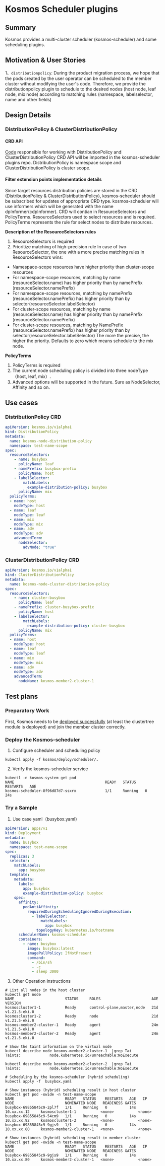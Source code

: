 # Kosmos Scheduler plugins

## Summary
Kosmos provides a multi-cluster scheduler (kosmos-scheduler) and some scheduling plugins.

## Motivation & User Stories
1、`distributionpolicy`: During the product migration process, we hope that the pods created by the user operator can be scheduled to the member cluster without modifying the user's code. Therefore, we provide the distributionpolicy plugin to schedule to the desired nodes (host node, leaf node, mix node) according to matching rules (namespace, labelselector, name and other fields)

## Design Details
### DistributionPolicy & ClusterDistributionPolicy
#### CRD API
[Code](https://github.com/kosmos-io/kosmos/pull/321) responsible for working with DistributionPolicy and ClusterDistributionPolicy CRD API will be imported in the kosmos-scheduler plugins repo. DistributionPolicy is namespace scope and ClusterDistributionPolicy is cluster scope.

#### Filter extension points implementation details
Since target resources distribution policies are stored in the CRD (DistributionPolicy & ClusterDistributionPolicy), kosmos-scheduler should be subscribed for updates of appropriate CRD type. kosmos-scheduler will use informers which will be generated with the name dpInformer(cdpInformer). CRD will contian in ResourceSelectors and PolicyTerms. ResourceSelectors used to select resources and is required. PolicyTerms represents the rule for select nodes to distribute resources.

**Description of the ResourceSelectors rules**
1. ResourceSelectors is required
2. Prioritize matching of high-precision rule
In case of two ResourceSelector, the one with a more precise
matching rules in ResourceSelectors wins:
- Namespace-scope resources have higher priority  than cluster-scope resources
- For namespace-scope resources, matching by name (resourceSelector.name) has higher priority than by namePrefix (resourceSelector.namePrefix)
- For namespace-scope resources, matching by namePrefix (resourceSelector.namePrefix) has higher priority than by selector(resourceSelector.labelSelector) 
- For cluster-scope resources, matching by name (resourceSelector.name) has higher priority than by namePrefix (resourceSelector.namePrefix)
- For cluster-scope resources, matching by NamePrefix (resourceSelector.namePrefix) has higher priority than by selector(resourceSelector.labelSelector)
The more the precise, the higher the priority. Defaults to zero which means schedule to the mix node.

**PolicyTerms**
1. PolicyTerms is required
2. The current node scheduling policy is divided into three nodeType （host, leaf, mix）.
3. Advanced options will be supported in the future. Sure as NodeSelector, Affinity and so on.

## Use cases
### DistributionPolicy CRD
```yaml
apiVersion: kosmos.io/v1alpha1
kind: DistributionPolicy
metadata:
  name: kosmos-node-distribution-policy
  namespace: test-name-scope
spec:
  resourceSelectors:
    - name: busybox
      policyName: leaf
    - namePrefix: busybox-prefix
      policyName: host
    - labelSelector:
        matchLabels:
          example-distribution-policy: busybox
      policyName: mix
  policyTerms:
  - name: host
    nodeType: host
  - name: leaf
    nodeType: leaf
  - name: mix
    nodeType: mix
  - name: adv
    nodeType: adv
    advancedTerm:
      nodeSelector:
        advNode: "true"
```
### ClusterDistributionPolicy CRD
```yaml
apiVersion: kosmos.io/v1alpha1
kind: ClusterDistributionPolicy
metadata:
  name: kosmos-node-cluster-distribution-policy
spec:
  resourceSelectors:
    - name: cluster-busybox
      policyName: leaf
    - namePrefix: cluster-busybox-prefix
      policyName: host
    - labelSelector:
        matchLabels:
          example-distribution-policy: cluster-busybox
      policyName: mix
  policyTerms:
  - name: host
    nodeType: host
  - name: leaf
    nodeType: leaf
  - name: mix
    nodeType: mix
  - name: adv
    nodeType: adv
    advancedTerm:
      nodeName: kosmos-member2-cluster-1
```
## Test plans
### Preparatory Work
First, Kosmos needs to be [deployed successfully](https://mp.weixin.qq.com/s/6zZXPP9FKbgWV1JUYv-iVw) (at least the clustertree module is deployed) and join the member cluster correctly.
### Deploy the Kosmos-scheduler
1. Configure scheduler and scheduling policy
```shell
kubectl apply -f kosmos/deploy/scheduler/.
```
2. Verify the kosmos-scheduler service
```shell
kubectl -n kosmos-system get pod
NAME                                         READY   STATUS    RESTARTS   AGE
kosmos-scheduler-8f96d87d7-ssxrx             1/1     Running   0          24s
```
### Try a Sample
1. Use case yaml（busybox.yaml）
```yaml
apiVersion: apps/v1
kind: Deployment
metadata:
  name: busybox
  namespace: test-name-scope
spec:
  replicas: 3
  selector:
    matchLabels:
      app: busybox
  template:
    metadata:
      labels:
        app: busybox
        example-distribution-policy: busybox
    spec:
      affinity:
        podAntiAffinity:
          requiredDuringSchedulingIgnoredDuringExecution:
            - labelSelector:
                matchLabels:
                  app: busybox
              topologyKey: kubernetes.io/hostname
      schedulerName: kosmos-scheduler
      containers:
        - name: busybox
          image: busybox:latest
          imagePullPolicy: IfNotPresent
          command:
            - /bin/sh
            - -c
            - sleep 3000
```
3. Other Operation instructions
```shell
# List all nodes in the host cluster
kubectl get node
NAME                       STATUS     ROLES                       AGE   VERSION
kosmoscluster1-1           Ready      control-plane,master,node   21d   v1.21.5-eki.0
kosmoscluster1-2           Ready      node                        21d   v1.21.5-eki.0
kosmos-member2-cluster-1   Ready      agent                       24m   v1.21.5-eki.0
kosmos-member2-cluster-2   Ready      agent                       24m   v1.21.5-eki.0
 
# Show the taint information on the virtual node
kubectl describe node kosmos-member2-cluster-1  |grep Tai
Taints:             node.kubernetes.io/unreachable:NoExecute
 
kubectl describe node kosmos-member2-cluster-2  |grep Tai
Taints:             node.kubernetes.io/unreachable:NoExecute
 
# Scheduling by the kosmos-scheduler (hybrid scheduling)
kubectl apply -f  busybox.yaml
    
# Show instances (hybrid) scheduling result in host cluster
kubectl get pod -owide -n test-name-scope
NAME                       READY   STATUS    RESTARTS   AGE   IP              NODE                       NOMINATED NODE   READINESS GATES
busybox-69855845c9-2pl7f   1/1     Running   0          14s   10.xx.xx.12     kosmoscluster1-1           <none>           <none>
busybox-69855845c9-54cm9   1/1     Running   0          14s   10.xx.xx.92     kosmoscluster1-2           <none>           <none>
busybox-69855845c9-9gjs9   1/1     Running   0          14s   10.xx.xx.80     kosmos-member2-cluster-1   <none>           <none>

# Show instances (hybrid) scheduling result in member cluster
kubectl get pod -owide -n test-name-scope
NAME                       READY   STATUS    RESTARTS   AGE   IP              NODE                       NOMINATED NODE   READINESS GATES
busybox-69855845c9-9gjs9   1/1     Running   0          14s   10.xx.xx.80     kosmos-member2-cluster-1   <none>           <none>
```

